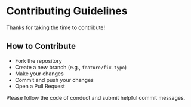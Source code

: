 # Contributing Guidelines

Thanks for taking the time to contribute!

## How to Contribute

- Fork the repository
- Create a new branch (e.g., `feature/fix-typo`)
- Make your changes
- Commit and push your changes
- Open a Pull Request

Please follow the code of conduct and submit helpful commit messages.
